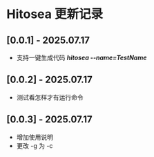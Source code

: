# Hitosea 更新记录

## [0.0.1] - 2025.07.17

- 支持一键生成代码 ***hitosea --name=TestName***

## [0.0.2] - 2025.07.17

- 测试看怎样才有运行命令

## [0.0.3] - 2025.07.17

- 增加使用说明
- 更改 -g 为 -c
